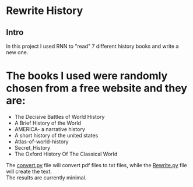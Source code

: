 # Rewrite History


## Intro
In this project I used RNN to "read" 7 different history books and write a new one.

# The books I used were randomly chosen from a free website and they are:

* The Decisive Battles of World History  
* A Brief History of the World  
* AMERICA- a narrative history  
* A short history of the united states  
* Atlas-of-world-history  
* Secret_History  
* The Oxford History Of The Classical World  
  
   
   
The [convert.py](Convert.py) file will convert pdf files to txt files, while the [Rewrite.py](Rewrite.py)	file will create the text.  
The results are currently minimal.
